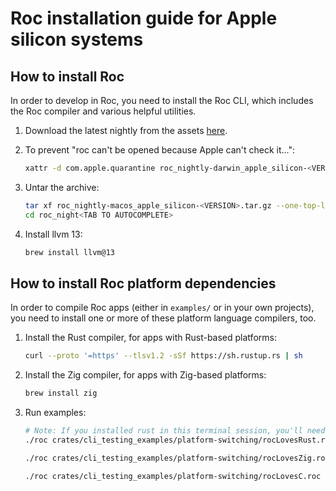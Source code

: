 # Roc installation guide for Apple silicon systems

## How to install Roc

In order to develop in Roc, you need to install the Roc CLI,
which includes the Roc compiler and various helpful utilities.

1. Download the latest nightly from the assets [here](https://github.com/roc-lang/roc/releases).

1. To prevent "roc can't be opened because Apple can't check it...":

    ```sh
    xattr -d com.apple.quarantine roc_nightly-darwin_apple_silicon-<VERSION>.tar.gz
    ```

1. Untar the archive:

    ```sh
    tar xf roc_nightly-macos_apple_silicon-<VERSION>.tar.gz --one-top-level
    cd roc_night<TAB TO AUTOCOMPLETE>
    ```

1. Install llvm 13:

    ```sh
    brew install llvm@13
    ```

## How to install Roc platform dependencies

In order to compile Roc apps (either in `examples/` or in your own projects),
you need to install one or more of these platform language compilers, too.

1. Install the Rust compiler, for apps with Rust-based platforms:

    ```sh
    curl --proto '=https' --tlsv1.2 -sSf https://sh.rustup.rs | sh
    ```

1. Install the Zig compiler, for apps with Zig-based platforms:

    ```sh
    brew install zig
    ```

1. Run examples:

    ```sh
    # Note: If you installed rust in this terminal session, you'll need to open a new one first!
    ./roc crates/cli_testing_examples/platform-switching/rocLovesRust.roc

    ./roc crates/cli_testing_examples/platform-switching/rocLovesZig.roc

    ./roc crates/cli_testing_examples/platform-switching/rocLovesC.roc
    ```
